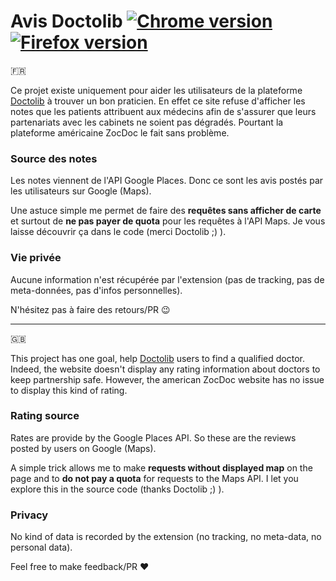 # Avis Doctolib [![Chrome version][badge-cws]][link-cws] [![Firefox version][badge-amo]][link-amo]

  [badge-cws]: https://img.shields.io/chrome-web-store/v/nbigaelaoahpgaiibjofgpjneodndljj.svg?label=chrome
  [badge-amo]: https://img.shields.io/amo/v/avis-doctolib.svg?label=firefox
  [link-cws]: https://chrome.google.com/webstore/detail/npmhub/nbigaelaoahpgaiibjofgpjneodndljj "Go to Chrome Web Store"
  [link-amo]: https://addons.mozilla.org/en-US/firefox/addon/avis-doctolib/ "Go to Firefox add-ons"

  
:fr:

Ce projet existe uniquement pour aider les utilisateurs de la plateforme [Doctolib](https://doctolib.fr) à trouver un bon praticien. En effet ce site refuse d'afficher les notes que les patients attribuent aux médecins afin de s'assurer que leurs partenariats avec les cabinets ne soient pas dégradés. Pourtant la plateforme américaine ZocDoc le fait sans problème.

### Source des notes

Les notes viennent de l'API Google Places. Donc ce sont les avis postés par les utilisateurs sur Google (Maps).

Une astuce simple me permet de faire des **requêtes sans afficher de carte** et surtout de **ne pas payer de quota** pour les requêtes à l'API Maps. Je vous laisse découvrir ça dans le code (merci Doctolib ;) ).

### Vie privée

Aucune information n'est récupérée par l'extension (pas de tracking, pas de meta-données, pas d'infos personnelles).

N'hésitez pas à faire des retours/PR :wink:

---

:uk:

This project has one goal, help [Doctolib](https://doctolib.fr) users to find a qualified doctor. Indeed, the website doesn't display any rating information about doctors to keep partnership safe. However, the american ZocDoc website has no issue to display this kind of rating.

### Rating source

Rates are provide by the Google Places API. So these are the reviews posted by users on Google (Maps).

A simple trick allows me to make **requests without displayed map** on the page and to **do not pay a quota** for requests to the Maps API. I let you explore this in the source code (thanks Doctolib ;) ).

### Privacy

No kind of data is recorded by the extension (no tracking, no meta-data, no personal data).

Feel free to make feedback/PR :heart:
